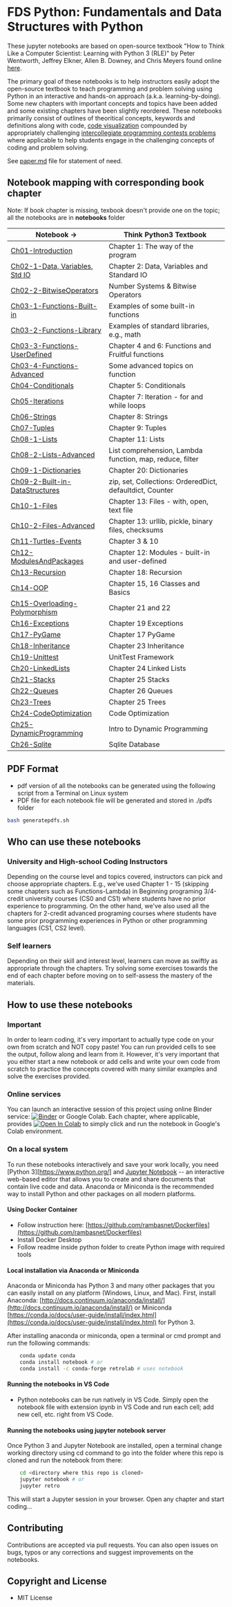 # FDS Python: Fundamentals and Data Structures with Python

These jupyter notebooks are based on open-source textbook "How to Think Like a Computer Scientist: Learning with Python 3 (RLE)" by Peter Wentworth, Jeffrey Elkner, Allen B. Downey, and Chris Meyers found online [here](http://openbookproject.net/thinkcs/python/english3e/index.html).

The primary goal of these notebooks is to help instructors easily adopt the open-source textbook to teach programming and problem solving using Python in an interactive and hands-on approach (a.k.a. learning-by-doing). Some new chapters with important concepts and topics have been added and some existing chapters have been slightly reordered. These notebooks primarily consist of outlines of theoritical concepts, keywords and definitions along with code, [code visualization](https://pythontutor.com) compounded by appropriately challenging [intercollegiate programming contests problems](https://open.kattis.com) where applicable to help students engage in the challenging concepts of coding and problem solving.

See [paper.md](paper.md) file for statement of need.

## Notebook mapping with corresponding book chapter

Note: If book chapter is missing, texbook doesn't provide one on the topic; all the notebooks are in **notebooks** folder

| Notebook ->                                                                      | Think Python3 Textbook                                   |
| -------------------------------------------------------------------------------- | -------------------------------------------------------- |
| [Ch01-Introduction](notebooks/Ch01-Introduction.ipynb)                           | Chapter 1: The way of the program                        |
| [Ch02-1-Data, Variables, Std IO](notebooks/Ch02-1-Data-Variables-StdIO.ipynb)    | Chapter 2: Data, Variables and Standard IO               |
| [Ch02-2-BitwiseOperators](notebooks/Ch02-2-BitwiseOperators.ipynb)               | Number Systems & Bitwise Operators                       |
| [Ch03-1-Functions-Built-in](notebooks/Ch03-1-Functions-Built-in.ipynb)           | Examples of some built-in functions                      |
| [Ch03-2-Functions-Library](notebooks/Ch03-2-Functions-Library.ipynb)             | Examples of standard libraries, e.g., math               |
| [Ch03-3-Functions-UserDefined](notebooks/Ch03-3-Functions-UserDefined.ipynb)     | Chapter 4 and 6: Functions and Fruitful functions        |
| [Ch03-4-Functions-Advanced](notebooks/Ch03-4-Functions-Advanced.ipynb)           | Some advanced topics on function                         |
| [Ch04-Conditionals](notebooks/Ch04-Conditionals.ipynb)                           | Chapter 5: Conditionals                                  |
| [Ch05-Iterations](notebooks/Ch05-Iterations.ipynb)                               | Chapter 7: Iteration - for and while loops               |
| [Ch06-Strings](notebooks/Ch06-Strings.ipynb)                                     | Chapter 8: Strings                                       |
| [Ch07-Tuples](notebooks/Ch07-Tuples.ipynb)                                       | Chapter 9: Tuples                                        |
| [Ch08-1-Lists](notebooks/Ch08-1-Lists.ipynb)                                     | Chapter 11: Lists                                        |
| [Ch08-2-Lists-Advanced](notebooks/Ch08-2-Lists-Comprehension-Lambda.ipynb)       | List comprehension, Lambda function, map, reduce, filter |
| [Ch09-1-Dictionaries](notebooks/Ch09-1-Dictionaries.ipynb)                       | Chapter 20: Dictionaries                                 |
| [Ch09-2-Built-in-DataStructures](notebooks/Ch09-2-Built-in-DataStructures.ipynb) | zip, set, Collections: OrderedDict, defaultdict, Counter |
| [Ch10-1-Files](notebooks/Ch10-1-Files.ipynb)                                     | Chapter 13: Files - with, open, text file                |
| [Ch10-2-Files-Advanced](notebooks/Ch10-2-Files-Advanced.ipynb)                   | Chapter 13: urllib, pickle, binary files, checksums      |
| [Ch11-Turtles-Events](notebooks/Ch11-Turtles-Events.ipynb)                       | Chapter 3 & 10                                           |
| [Ch12-ModulesAndPackages](notebooks/Ch12-Modules-Packages.ipynb)                 | Chapter 12: Modules - built-in and user-defined          |
| [Ch13-Recursion](notebooks/Ch13-Recursion.ipynb)                                 | Chapter 18: Recursion                                    |
| [Ch14-OOP](notebooks/Ch14-OOP.ipynb)                                             | Chapter 15, 16 Classes and Basics                        |
| [Ch15-Overloading-Polymorphism](notebooks/Ch15-Overloading-Polymorphism.ipynb)   | Chapter 21 and 22                                        |
| [Ch16-Exceptions](notebooks/Ch16-Exceptions.ipynb)                               | Chapter 19 Exceptions                                    |
| [Ch17-PyGame](notebooks/Ch17-PyGame.ipynb)                                       | Chapter 17 PyGame                                        |
| [Ch18-Inheritance](notebooks/Ch18-Inheritance.ipynb)                             | Chapter 23 Inheritance                                   |
| [Ch19-Unittest](notebooks/Ch19-UnitTest.ipynb)                                   | UnitTest Framework                                       |
| [Ch20-LinkedLists](notebooks/Ch20-LinkedLists.ipynb)                             | Chapter 24 Linked Lists                                  |
| [Ch21-Stacks](notebooks/Ch21-Stacks.ipynb)                                       | Chapter 25 Stacks                                        |
| [Ch22-Queues](notebooks/Ch22-Queues.ipynb)                                       | Chapter 26 Queues                                        |
| [Ch23-Trees](notebooks/Ch23-Trees.ipynb)                                         | Chapter 25 Trees                                         |
| [Ch24-CodeOptimization](notebooks/Ch24-CodeOptimization-ExecutionTime.ipynb)     | Code Optimization                                        |
| [Ch25-DynamicProgramming](notebooks/Ch25-DynamicProgramming.ipynb)               | Intro to Dynamic Programming                             |
| [Ch26-Sqlite](notebooks/Ch26-SqliteDB.ipynb)                                     | Sqlite Database                                          |

## PDF Format

- pdf version of all the notebooks can be generated using the following script from a Terminal on Linux system
- PDF file for each notebook file will be generated and stored in ./pdfs folder

```bash
bash generatepdfs.sh
```

## Who can use these notebooks

### University and High-school Coding Instructors

Depending on the course level and topics covered, instructors can pick and choose appropriate chapters. E.g., we've used Chapter 1 - 15 (skipping some chapters such as Functions-Lambda) in Beginning programing 3/4-credit university courses (CS0 and CS1) where students have no prior experience to programming. On the other hand, we've also used all the chapters for 2-credit advanced programing courses where students have some prior programming experiences in Python or other programming languages (CS1, CS2 level).

### Self learners

Depending on their skill and interest level, learners can move as swiftly as appropriate through the chapters. Try solving some exercises towards the end of each chapter before moving on to self-assess the mastery of the materials.

## How to use these notebooks

### Important

In order to learn coding, it's very important to actually type code on your own from scratch and NOT copy paste! You can run provided cells to see the output, follow along and learn from it. However, it's very important that you either start a new notebook or add cells and write your own code from scratch to practice the concepts covered with many similar examples and solve the exercises provided.

### Online services

You can launch an interactive session of this project using online Binder service:
[![Binder](https://mybinder.org/badge_logo.svg)](https://mybinder.org/v2/gh/rambasnet/thinkpythonnotebooks/master) or Google Colab. Each chapter, where applicable, provides [![Open In Colab](https://colab.research.google.com/assets/colab-badge.svg)](https://colab.research.google.com) to simply click and run the notebook in Google's Colab environment.

### On a local system

To run these notebooks interactively and save your work locally, you need [Python 3][https://www.python.org/] and [Jupyter Notebook](http://jupyter.org/) -- an interactive web-based editor that allows you to create and share documents that contain live code and data. Anaconda or Miniconda is the recommended way to install Python and other packages on all modern platforms.

#### Using Docker Container

- Follow instruction here: [https://github.com/rambasnet/Dockerfiles](https://github.com/rambasnet/Dockerfiles)
- Install Docker Desktop
- Follow readme inside python folder to create Python image with required tools

#### Local installation via Anaconda or Miniconda

Anaconda or Miniconda has Python 3 and many other packages that you can easily install on any platform (Windows, Linux, and Mac). First, install Anaconda: [http://docs.continuum.io/anaconda/install/](http://docs.continuum.io/anaconda/install/) or Miniconda [https://conda.io/docs/user-guide/install/index.html](https://conda.io/docs/user-guide/install/index.html) for Python 3.

After installing anaconda or miniconda, open a terminal or cmd prompt and run the following commands:

```bash
    conda update conda
    conda install notebook # or
    conda install -c conda-forge retrolab # uses notebook
```

#### Running the notebooks in VS Code

- Python notebooks can be run natively in VS Code. Simply open the notebook file with extension ipynb in VS Code and run each cell; add new cell, etc. right from VS Code.

#### Running the notebooks using jupyter notebook server

Once Python 3 and Jupyter Notebook are installed, open a terminal change working directory using cd command to go into the folder where this repo is cloned and run the notebook from there:

```bash
    cd <directory where this repo is cloned>
    jupyter notebook # or
    jupyter retro
```

This will start a Jupyter session in your browser. Open any chapter and start coding...

## Contributing

Contributions are accepted via pull requests. You can also open issues on bugs, typos or any corrections and suggest improvements on the notebooks.

## Copyright and License

- MIT License
